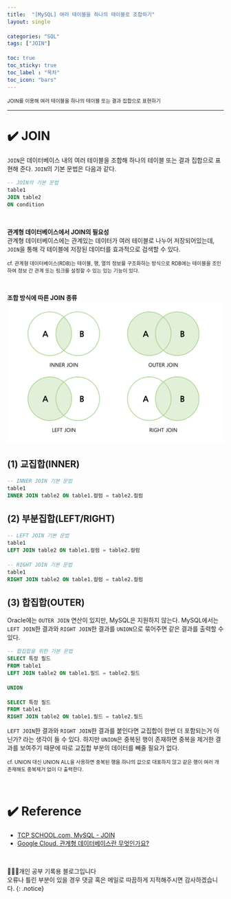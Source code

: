 ```yaml
---
title:  "[MySQL] 여러 테이블을 하나의 테이블로 조합하기"
layout: single

categories: "SQL"
tags: ["JOIN"]

toc: true
toc_sticky: true
toc_label : "목차"
toc_icon: "bars"
---
```


<small>JOIN를 이용해 여러 테이블을 하나의 테이블 또는 결과 집합으로 표현하기</small>

***

# ✔️ JOIN 
```JOIN```은 데이터베이스 내의 여러 테이블을 조합해 하나의 테이블 또는 결과 집합으로 표현해 준다. ```JOIN```의 기본 문법은 다음과 같다.

```sql
-- JOIN의 기본 문법
table1
JOIN table2
ON condition
```

<br>

**관계형 데이터베이스에서 JOIN의 필요성** <br>
관계형 데이터베이스에는 관계있는 데이터가 여러 테이블로 나누어 저장되어있는데, ```JOIN```을 통해 각 테이블에 저장된 데이터를 효과적으로 검색할 수 있다.


<small>cf. 관계형 데이터베이스(RDB)는 테이블, 행, 열의 정보를 구조화하는 방식으로 RDB에는 테이블을 조인하여 정보 간 관계 또는 링크를 설정할 수 있는 있는 기능이 있다.</small>

<br>

**조합 방식에 따른 JOIN 종류**
![JOIN](/assets/images/sql/sql_join.png)


## (1) 교집합(INNER)
```sql
-- INNER JOIN 기본 문법
table1
INNER JOIN table2 ON table1.컬럼 = table2.컬럼
```

## (2) 부분집합(LEFT/RIGHT)
```sql
-- LEFT JOIN 기본 문법
table1
LEFT JOIN table2 ON table1.컬럼 = table2.컬럼

-- RIGHT JOIN 기본 문법
table1
RIGHT JOIN table2 ON table1.컬럼 = table2.컬럼
```

## (3) 합집합(OUTER)
Oracle에는 ```OUTER JOIN``` 연산이 있지만, MySQL은 지원하지 않는다. MySQL에서는 ```LEFT JOIN```한 결과와 ```RIGHT JOIN```한 결과를 ```UNION```으로 묶어주면 같은 결과를 출력할 수 있다.

```sql
-- 합집합을 위한 기본 문법
SELECT 특정 필드
FROM table1
LEFT JOIN table2 ON table1.필드 = table2.필드

UNION

SELECT 특정 필드
FROM table1
RIGHT JOIN table2 ON table1.필드 = table2.필드
```

```LEFT JOIN```한 결과와 ```RIGHT JOIN```한 결과를 붙인다면 교집합이 한번 더 포함되는거 아닌가? 라는 생각이 들 수 있다. 하지만 ```UNION```은 중복된 행이 존재하면 중복을 제거한 결과를 보여주기 때문에 따로 교집합 부분의 데이터를 빼줄 필요가 없다.

<small>cf. UNION 대신 UNION ALL을 사용하면 중복된 행을 하나의 값으로 대표하지 않고 같은 행이 여러 개 존재해도 중복제거 없이 다 출력한다.</small>

<br>

# ✔️ Reference
- [TCP SCHOOL.com, MySQL - JOIN](http://www.tcpschool.com/mysql/mysql_multipleTable_join)
- [Google Cloud, 관계형 데이터베이스란 무엇인가요?](https://cloud.google.com/learn/what-is-a-relational-database?hl=ko)


<br>

👩🏻‍💻개인 공부 기록용 블로그입니다
<br>오류나 틀린 부분이 있을 경우 댓글 혹은 메일로 따끔하게 지적해주시면 감사하겠습니다.
{: .notice}